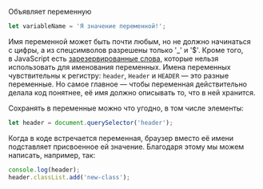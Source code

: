 Объявляет переменную

```js
let variableName = 'Я значение переменной!';
```

Имя переменной может быть почти любым, но не должно начинаться с цифры, а из спецсимволов разрешены только '\_' и '$'. Кроме того, в JavaScript есть [зарезервированные слова](https://developer.mozilla.org/ru/docs/Web/JavaScript/Reference/Lexical_grammar#%D0%9A%D0%BB%D1%8E%D1%87%D0%B5%D0%B2%D1%8B%D0%B5_%D1%81%D0%BB%D0%BE%D0%B2%D0%B0), которые нельзя использовать для именования переменных. Имена переменных чувствительны к регистру: `header`, `Header` и `HEADER` — это разные переменные. Но самое главное — чтобы переменная действительно делала код понятнее, её имя должно описывать то, что в ней хранится.

Сохранять в переменные можно что угодно, в том числе элементы:

```js
let header = document.querySelector('header');
```

Когда в коде встречается переменная, браузер вместо её имени подставляет присвоенное ей значение. Благодаря этому мы можем написать, например, так:

```js
console.log(header);
header.classList.add('new-class');
```
